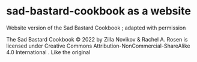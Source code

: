 # sad-bastard-cookbook as a website

Website version of the Sad Bastard Cookbook ; adapted with permission


The Sad Bastard Cookbook © 2022 by Zilla Novikov & Rachel A. Rosen is licensed under Creative Commons Attribution-NonCommercial-ShareAlike 4.0 International . Like the original
